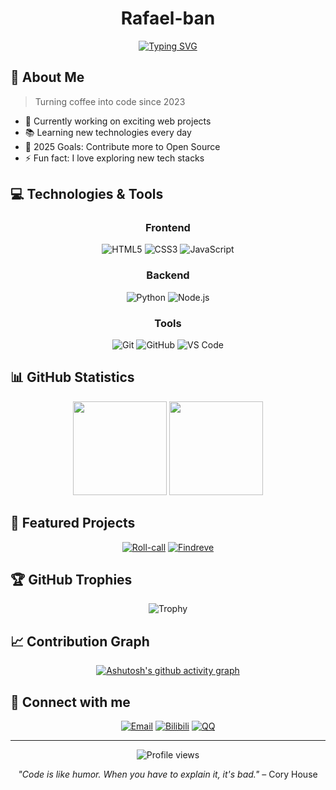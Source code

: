 <div align="center">
  
# Rafael-ban
  
[![Typing SVG](https://readme-typing-svg.herokuapp.com?font=Fira+Code&pause=1000&color=36BCF7&center=true&vCenter=true&width=435&lines=Full+Stack+Developer;Always+learning%2C+always+growing;Passionate+about+technology)](https://git.io/typing-svg)

</div>

## 🌈 About Me 

> Turning coffee into code since 2023

- 🔭 Currently working on exciting web projects
- 📚 Learning new technologies every day
- 🎯 2025 Goals: Contribute more to Open Source
- ⚡ Fun fact: I love exploring new tech stacks

## 💻 Technologies & Tools

<div align="center">

### Frontend
![HTML5](https://img.shields.io/badge/HTML5-%23E34F26.svg?style=flat-square&logo=html5&logoColor=white)
![CSS3](https://img.shields.io/badge/CSS3-%231572B6.svg?style=flat-square&logo=css3&logoColor=white)
![JavaScript](https://img.shields.io/badge/JavaScript-%23323330.svg?style=flat-square&logo=javascript&logoColor=%23F7DF1E)

### Backend
![Python](https://img.shields.io/badge/Python-3670A0?style=flat-square&logo=python&logoColor=ffdd54)
![Node.js](https://img.shields.io/badge/Node.js-6DA55F?style=flat-square&logo=node.js&logoColor=white)

### Tools
![Git](https://img.shields.io/badge/Git-%23F05033.svg?style=flat-square&logo=git&logoColor=white)
![GitHub](https://img.shields.io/badge/GitHub-%23121011.svg?style=flat-square&logo=github&logoColor=white)
![VS Code](https://img.shields.io/badge/VS%20Code-0078d7.svg?style=flat-square&logo=visual-studio-code&logoColor=white)

</div>

## 📊 GitHub Statistics

<div align="center">
  <img height="150em" src="https://github-readme-stats.vercel.app/api?username=Rafael-ban&show_icons=true&theme=transparent&include_all_commits=true&count_private=true&hide_border=true"/>
  <img height="150em" src="https://github-readme-stats.vercel.app/api/top-langs/?username=Rafael-ban&layout=compact&langs_count=7&theme=transparent&hide_border=true"/>
</div>

## 🌟 Featured Projects

<div align="center">

[![Roll-call](https://github-readme-stats.vercel.app/api/pin/?username=Rafael-ban&repo=your-repo-name&theme=transparent&hide_border=true)](https://github.com/Rafael-ban/Roll-call)
[![Findreve](https://github-readme-stats.vercel.app/api/pin/?username=Rafael-ban&repo=your-repo-name&theme=transparent&hide_border=true)](https://github.com/Rafael-ban/Findreve)
</div>

## 🏆 GitHub Trophies

<div align="center">

![Trophy](https://github-profile-trophy.vercel.app/?username=Rafael-ban&theme=nord&column=7&no-frame=true&no-bg=true)

</div>

## 📈 Contribution Graph

<div align="center">

[![Ashutosh's github activity graph](https://github-readme-activity-graph.vercel.app/graph?username=Rafael-ban&theme=tokyo-night&hide_border=true)](https://github.com/ashutosh00710/github-readme-activity-graph)

</div>

## 🤝 Connect with me

<div align="center">
  
[![Email](https://img.shields.io/badge/Email-D14836?style=for-the-badge&logo=gmail&logoColor=white)](mailto:gdblzx2005@gmail.com)
[![Bilibili](https://img.shields.io/badge/Bilibili-FF69B4?style=for-the-badge&logo=bilibili&logoColor=white)](https://space.bilibili.com/182042644)
[![QQ](https://img.shields.io/badge/QQ-4AB7F5?style=for-the-badge&logo=tencentqq&logoColor=white)](tencent://message/?uin=1904396382)

</div>

---

<div align="center">
  <img src="https://komarev.com/ghpvc/?username=Rafael-ban&style=flat-square&color=blue" alt="Profile views"/>
  
  _"Code is like humor. When you have to explain it, it's bad."_ – Cory House
</div>